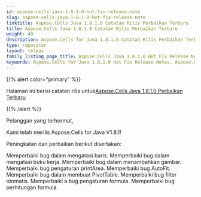 ```yaml
---
id: aspose-cells-java-1-8-1-0-hot-fix-release-note
slug: aspose-cells-java-1-8-1-0-hot-fix-release-note
linktitle: Aspose.Cells Java 1.8.1.0 Catatan Rilis Perbaikan Terbaru
title: Aspose.Cells Java 1.8.1.0 Catatan Rilis Perbaikan Terbaru
weight: 40
description: Aspose.Cells for Java 1.8.1.0 Catatan Rilis Perbaikan Terbaru – penyempurnaan terkini, fitur baru, dan perbaikan
type: repositor
layout: releas
family_listing_page_title: Aspose.Cells Java 1.8.1.0 Hot Fix Release Note
keywords: Aspose.Cells for Java 1.8.1.0 Hot Fix Release Notes, Aspose.Cells for Java 1.8.1.0 updates and fixe
---
```

{{% alert color="primary" %}} 

 Halaman ini berisi catatan rilis untuk[Aspose.Cells Java 1.8.1.0 Perbaikan Terbaru](https://releases.aspose.com/cells/java/new-releases/aspose.cells-java-1.8.1.0-hot-fix/)

{{% /alert %}} 

 Pelanggan yang terhormat,

 Kami telah merilis Aspose.Cells for Java V1.8.1!

 Peningkatan dan perbaikan berikut disertakan:

Memperbaiki bug dalam mengatasi baris. Memperbaiki bug dalam mengatasi buku kerja. Memperbaiki bug dalam menambahkan gambar. Memperbaiki bug pengaturan printArea. Memperbaiki bug AutoFit. Memperbaiki bug dalam membuat PivotTable. Memperbaiki bug filter otomatis. Memperbaiki a bug pengaturan formula. Memperbaiki bug perhitungan formula.
